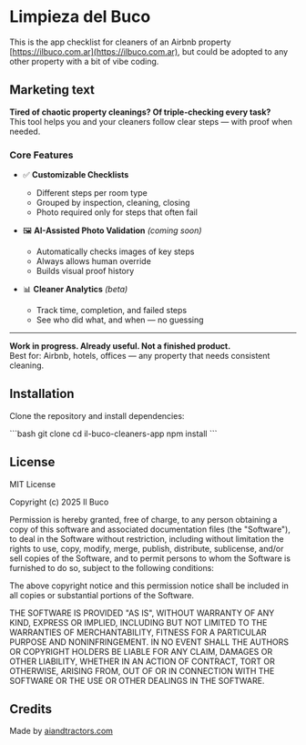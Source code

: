 # Limpieza del Buco
This is the app checklist for cleaners of an Airbnb property [https://ilbuco.com.ar](https://ilbuco.com.ar), but could be adopted to any other property with a bit of vibe coding.

## Marketing text

**Tired of chaotic property cleanings? Of triple-checking every task?**  
This tool helps you and your cleaners follow clear steps — with proof when needed.

### Core Features

- ✅ **Customizable Checklists**
  - Different steps per room type
  - Grouped by inspection, cleaning, closing
  - Photo required only for steps that often fail

- 🖼️ **AI-Assisted Photo Validation** *(coming soon)*
  - Automatically checks images of key steps  
  - Always allows human override  
  - Builds visual proof history

- 📊 **Cleaner Analytics** *(beta)*
  - Track time, completion, and failed steps  
  - See who did what, and when — no guessing

---

**Work in progress. Already useful. Not a finished product.**  
Best for: Airbnb, hotels, offices — any property that needs consistent cleaning.


## Installation

Clone the repository and install dependencies:

\`\`\`bash
git clone <this-repo-url>
cd il-buco-cleaners-app
npm install
\`\`\`

## License

MIT License

Copyright (c) 2025 Il Buco

Permission is hereby granted, free of charge, to any person obtaining a copy
of this software and associated documentation files (the "Software"), to deal
in the Software without restriction, including without limitation the rights
to use, copy, modify, merge, publish, distribute, sublicense, and/or sell
copies of the Software, and to permit persons to whom the Software is
furnished to do so, subject to the following conditions:

The above copyright notice and this permission notice shall be included in all
copies or substantial portions of the Software.

THE SOFTWARE IS PROVIDED "AS IS", WITHOUT WARRANTY OF ANY KIND, EXPRESS OR
IMPLIED, INCLUDING BUT NOT LIMITED TO THE WARRANTIES OF MERCHANTABILITY,
FITNESS FOR A PARTICULAR PURPOSE AND NONINFRINGEMENT. IN NO EVENT SHALL THE
AUTHORS OR COPYRIGHT HOLDERS BE LIABLE FOR ANY CLAIM, DAMAGES OR OTHER
LIABILITY, WHETHER IN AN ACTION OF CONTRACT, TORT OR OTHERWISE, ARISING FROM,
OUT OF OR IN CONNECTION WITH THE SOFTWARE OR THE USE OR OTHER DEALINGS IN THE
SOFTWARE.

## Credits

Made by [aiandtractors.com](https://aiandtractors.com)
